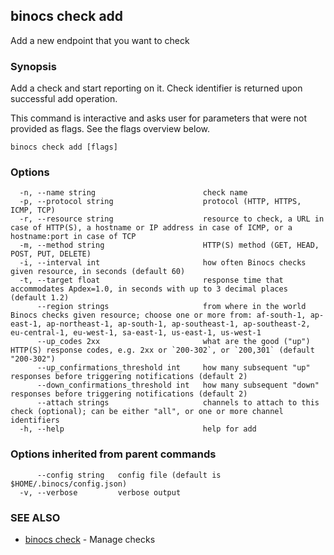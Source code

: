 ## binocs check add

Add a new endpoint that you want to check

### Synopsis


Add a check and start reporting on it. Check identifier is returned upon successful add operation.

This command is interactive and asks user for parameters that were not provided as flags. See the flags overview below.


```
binocs check add [flags]
```

### Options

```
  -n, --name string                        check name
  -p, --protocol string                    protocol (HTTP, HTTPS, ICMP, TCP)
  -r, --resource string                    resource to check, a URL in case of HTTP(S), a hostname or IP address in case of ICMP, or a hostname:port in case of TCP
  -m, --method string                      HTTP(S) method (GET, HEAD, POST, PUT, DELETE)
  -i, --interval int                       how often Binocs checks given resource, in seconds (default 60)
  -t, --target float                       response time that accommodates Apdex=1.0, in seconds with up to 3 decimal places (default 1.2)
      --region strings                     from where in the world Binocs checks given resource; choose one or more from: af-south-1, ap-east-1, ap-northeast-1, ap-south-1, ap-southeast-1, ap-southeast-2, eu-central-1, eu-west-1, sa-east-1, us-east-1, us-west-1
      --up_codes 2xx                       what are the good ("up") HTTP(S) response codes, e.g. 2xx or `200-302`, or `200,301` (default "200-302")
      --up_confirmations_threshold int     how many subsequent "up" responses before triggering notifications (default 2)
      --down_confirmations_threshold int   how many subsequent "down" responses before triggering notifications (default 2)
      --attach strings                     channels to attach to this check (optional); can be either "all", or one or more channel identifiers
  -h, --help                               help for add
```

### Options inherited from parent commands

```
      --config string   config file (default is $HOME/.binocs/config.json)
  -v, --verbose         verbose output
```

### SEE ALSO

* [binocs check](binocs_check.md)	 - Manage checks

